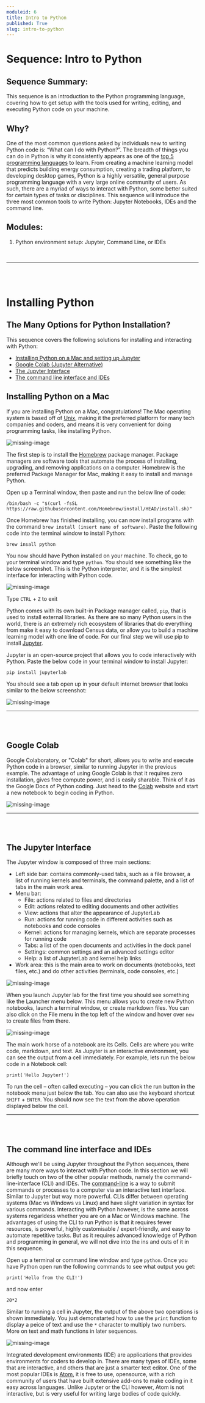 ```yaml
---
moduleid: 6
title: Intro to Python
published: True
slug: intro-to-python
---
```

# Sequence: Intro to Python
## Sequence Summary:
This sequence is an introduction to the Python programming language, covering how to get setup with the tools used for writing, editing, and executing Python code on your machine.
## Why?
One of the most common questions asked by individuals new to writing Python code is: “What can I do with Python?”. The breadth of things you can do in Python is why it consistently appears as one of the [top 5 programming languages](https://insights.stackoverflow.com/survey/2019#most-popular-technologies) to learn. From creating a machine learning model that predicts building energy consumption, creating a trading platform, to developing desktop games, Python is a highly versatile, general purpose programming language with a very large online community of users. As such, there are a myriad of ways to interact with Python, some better suited for certain types of tasks or disciplines. This sequence will introduce the three most common tools to write Python: Jupyter Notebooks, IDEs and the command line.
## Modules:
1. Python environment setup: Jupyter, Command Line, or IDEs

<br>

-----

<br>
<br>


# Installing Python

## The Many Options for Python Installation?

This sequence covers the following solutions for installing and interacting with Python:
- [Installing Python on a Mac and setting up Jupyter](#installing-python-on-a-mac)
- [Google Colab (Jupyter Alternative)](#google-colab)
- [The Jupyter Interface](#the-jupyter-interface)
- [The command line interface and IDEs](#the-command-line-interface-and-ides)

## Installing Python on a Mac

If you are installing Python on a Mac, congratulations! The Mac operating system is based off of [Unix](https://en.wikipedia.org/wiki/Unix), making it the preferred platform for many tech companies and coders, and means it is very convenient for doing programming tasks, like installing Python.

![missing-image](images/homebrew.png#img-full)

The first step is to install the [Homebrew](https://brew.sh/#install) package manager. Package managers are software tools that automate the process of installing, upgrading, and removing applications on a computer. Homebrew is the preferred Package Manager for Mac, making it easy to install and manage Python.

Open up a Terminal window, then paste and run the below line of code:

```
/bin/bash -c "$(curl -fsSL https://raw.githubusercontent.com/Homebrew/install/HEAD/install.sh)"
```

Once Homebrew has finished installing, you can now install programs with the command `brew install (insert name of software)`. Paste the following code into the terminal window to install Python:

```
brew insall python
```

You now should have Python installed on your machine. To check, go to your terminal window and type `python`. You should see something like the below screenshot. This is the Python interpreter, and it is the simplest interface for interacting with Python code.

![missing-image](images/python-terminal.png#img-full)

Type `CTRL` + `Z` to exit

Python comes with its own built-in Package manager called, `pip`, that is used to install external libraries. As there are so many Python users in the world, there is an extremely rich ecosystem of libraries that do everything from make it easy to download Census data, or allow you to build a machine learning model with one line of code. For our final step we will use pip to install [Jupyter](https://en.wikipedia.org/wiki/Project_Jupyter).

Jupyter is an open-source project that allows you to code interactively with Python. Paste the below code in your terminal window to install Jupyter:

```
pip install jupyterlab
```

You should see a tab open up in your default internet browser that looks similar to the below screenshot:

![missing-image](images/jupyter.png#img-full)

-----

<br>
<br>

## Google Colab

Google Colaboratory, or "Colab" for short, allows you to write and execute Python code in a browser, similar to running Jupyter in the previous example. The advantage of using Google Colab is that it requires zero installation, gives free compute power, and is easily sharable. Think of it as the Google Docs of Python coding. Just head to the [Colab](https://colab.research.google.com/) website and start a new notebook to begin coding in Python.

![missing-image](images/google-colab.png#img-full)

-----

<br>
<br>

## The Jupyter Interface

The Jupyter window is composed of three main sections:
- Left side bar: contains commonly-used tabs, such as a file browser, a list of running kernels and terminals, the command palette, and a list of tabs in the main work area.
- Menu bar:
  - File: actions related to files and directories
  - Edit: actions related to editing documents and other activities
  - View: actions that alter the appearance of JupyterLab
  - Run: actions for running code in different activities such as notebooks and code consoles
  - Kernel: actions for managing kernels, which are separate processes for running code
  - Tabs: a list of the open documents and activities in the dock panel
  - Settings: common settings and an advanced settings editor
  - Help: a list of JupyterLab and kernel help links
- Work area: this is the main area to work on documents (notebooks, text files, etc.) and do other activities (terminals, code consoles, etc.)

![missing-image](images/jupyter-interface.png#img-full)

When you launch Jupyter lab for the first time you should see something like the Launcher menu below. This menu allows you to create new Python notebooks, launch a terminal window, or create markdown files. You can also click on the File menu in the top left of the window and hover over `new` to create files from there.

![missing-image](images/jupyter-launcher.png#img-full)

The main work horse of a notebook are its Cells. Cells are where you write code, markdown, and text. As Jupyter is an interactive environment, you can see the output from a cell immediately. For example, lets run the below code in a Notebook cell:

```
print('Hello Jupyter!')
```

To run the cell – often called executing – you can click the run button in the notebook menu just below the tab. You can also use the keyboard shortcut `SHIFT` + `ENTER`. You should now see the text from the above operation displayed below the cell.

-----

<br>
<br>

## The command line interface and IDEs

Although we'll be using Jupyter throughout the Python sequences, there are many more ways to interact with Python code. In this section we will briefly touch on two of the other popular methods, namely the command-line-interface (CLI) and IDEs. The [command-line](https://en.wikipedia.org/wiki/Command-line_interface) is a way to submit commands or processes to a computer via an interactive text interface. Similar to Jupyter but way more powerful. CLIs differ between operating systems (Mac vs Windows vs Linux) and have slight variation in syntax for various commands. Interacting with Python however, is the same across systems regarldess whether you are on a Mac or Windows machine. The advantages of using the CLI to run Python is that it requires fewer resources, is powerful, highly customisable / expert-friendly, and easy to automate repetitive tasks. But as it requires advanced knowledge of Python and programming in general, we will not dive into the ins and outs of it in this sequence.

Open up a terminal or command line window and type `python`. Once you have Python open run the following commands to see what output you get:

```
print('Hello from the CLI!')
```

and now enter

```
20*2
```

Similar to running a cell in Jupyter, the output of the above two operations is shown immediately. You just demonstarted how to use the `print` function to display a peice of text and use the `*` character to multiply two numbers. More on text and math functions in later sequences.

![missing-image](images/cli.png#img-full)

Integrated development environments (IDE) are applications that provides environments for coders to develop in. There are many types of IDEs, some that are interactive, and others that are just a smarter text editor. One of the most popular IDEs is [Atom](https://atom.io/), it is free to use, opensource, with a rich community of users that have built extensive add-ons to make coding in it easy across languages. Unlike Jupyter or the CLI however, Atom is not interactive, but is very useful for writing large bodies of code quickly.
